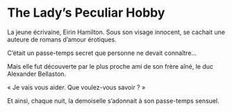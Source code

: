 # The Lady’s Peculiar Hobby
La jeune écrivaine, Eirin Hamilton. Sous son visage innocent, se cachait une auteure de romans d’amour érotiques.

C’était un passe-temps secret que personne ne devait connaître…

Mais elle fut découverte par le plus proche ami de son frère aîné, le duc Alexander Bellaston.

« Je vais vous aider. Que voulez-vous savoir ? »

Et ainsi, chaque nuit, la demoiselle s’adonnait à son passe-temps sensuel.